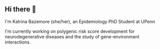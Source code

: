 ## Hi there 👋

I'm Katrina Bazemore (she/her), an Epidemiology PhD Student at UPenn

I'm currently working on polygenic risk score development for neurodegenerative diseases and the study of gene-environment interactions.

<!--
**KSBazemore/KSBazemore** is a ✨ _special_ ✨ repository because its `README.md` (this file) appears on your GitHub profile.

Here are some ideas to get you started:

- 🔭 I’m currently working on ...
- 🌱 I’m currently learning ...
- 👯 I’m looking to collaborate on ...
- 🤔 I’m looking for help with ...
- 💬 Ask me about ...
- 📫 How to reach me: ...
- 😄 Pronouns: ...
- ⚡ Fun fact: ...
-->
